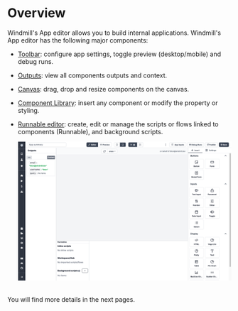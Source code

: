 # Overview

Windmill's App editor allows you to build internal applications. Windmill's App editor has the following major components:

- [Toolbar](https://docs.windmill.dev/docs/apps/app_toolbar): configure app settings, toggle preview (desktop/mobile) and debug runs.
- [Outputs](https://docs.windmill.dev/docs/apps/app_outputs): view all components outputs and context.
- [Canvas](http://localhost/docs/how-tos/app-canvas): drag, drop and resize components on the canvas.
- [Component Library](https://docs.windmill.dev/docs/apps/app_component_library/): insert any component or modify the property or styling.
- [Runnable editor](https://docs.windmill.dev/docs/apps/app-runnable): create, edit or manage the scripts or flows linked to components (Runnable), and background scripts.

  ![App Editor](../assets/apps/0_app_editor/plain-app-editor.png)

&nbsp;  
You will find more details in the next pages.
